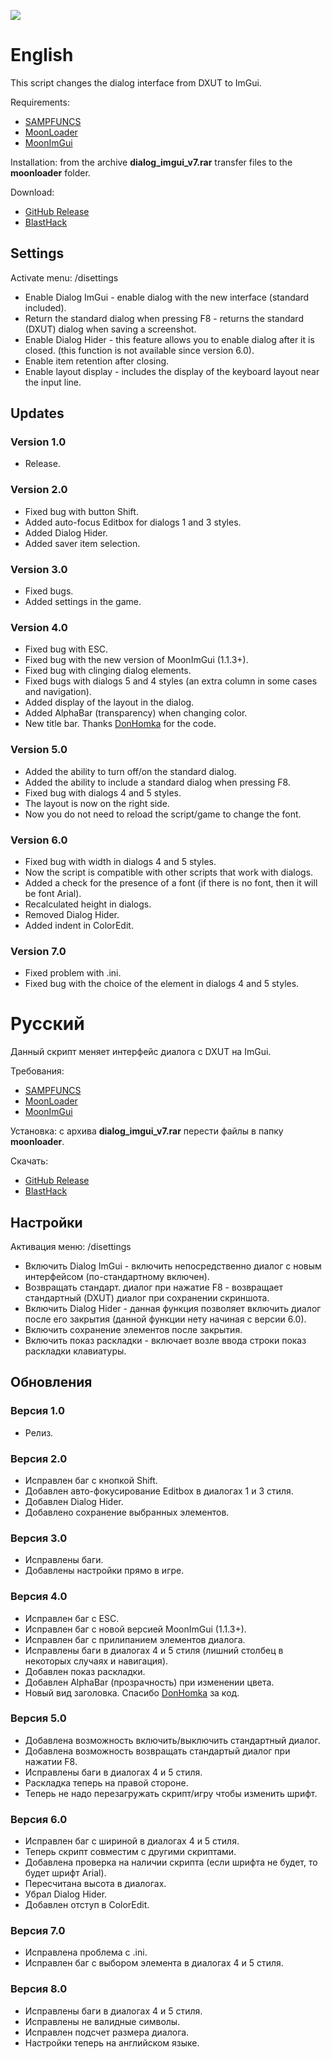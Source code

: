 ![](https://media.discordapp.net/attachments/447759797400633377/560445767991558175/dialogimguiv5.png)

# English

This script changes the dialog interface from DXUT to ImGui.

Requirements:
* [SAMPFUNCS](https://blast.hk/threads/17/)
* [MoonLoader](https://blast.hk/threads/13305/)
* [MoonImGui](https://blast.hk/threads/19292/)

Installation: from the archive **dialog_imgui_v7.rar** transfer files to the **moonloader** folder.

Download:
* [GitHub Release](https://github.com/imring/dialog-imgui-lua/releases/latest)
* [BlastHack](https://blast.hk/threads/32007/)

## Settings
Activate menu: /disettings

* Enable Dialog ImGui - enable dialog with the new interface (standard included).
* Return the standard dialog when pressing F8 - returns the standard (DXUT) dialog when saving a screenshot.
* Enable Dialog Hider - this feature allows you to enable dialog after it is closed. (this function is not available since version 6.0).
* Enable item retention after closing.
* Enable layout display - includes the display of the keyboard layout near the input line.

## Updates

### Version 1.0
* Release.

### Version 2.0
* Fixed bug with button Shift.
* Added auto-focus Editbox for dialogs 1 and 3 styles.
* Added Dialog Hider.
* Added saver item selection.

### Version 3.0
* Fixed bugs.
* Added settings in the game.

### Version 4.0
* Fixed bug with ESC.
* Fixed bug with the new version of MoonImGui (1.1.3+).
* Fixed bug with clinging dialog elements.
* Fixed bugs with dialogs 5 and 4 styles (an extra column in some cases and navigation).
* Added display of the layout in the dialog.
* Added AlphaBar (transparency) when changing color.
* New title bar. Thanks [DonHomka](https://github.com/DonHomka) for the code.

### Version 5.0
* Added the ability to turn off/on the standard dialog.
* Added the ability to include a standard dialog when pressing F8.
* Fixed bug with dialogs 4 and 5 styles.
* The layout is now on the right side.
* Now you do not need to reload the script/game to change the font.

### Version 6.0
* Fixed bug with width in dialogs 4 and 5 styles.
* Now the script is compatible with other scripts that work with dialogs.
* Added a check for the presence of a font (if there is no font, then it will be font Arial).
* Recalculated height in dialogs.
* Removed Dialog Hider.
* Added indent in ColorEdit.

### Version 7.0
* Fixed problem with .ini.
* Fixed bug with the choice of the element in dialogs 4 and 5 styles.

# Русский

Данный скрипт меняет интерфейс диалога с DXUT на ImGui.

Требования:
* [SAMPFUNCS](https://blast.hk/threads/17/)
* [MoonLoader](https://blast.hk/threads/13305/)
* [MoonImGui](https://blast.hk/threads/19292/)

Установка: с архива **dialog_imgui_v7.rar** перести файлы в папку **moonloader**.

Скачать:
* [GitHub Release](https://github.com/imring/dialog-imgui-lua/releases/latest)
* [BlastHack](https://blast.hk/threads/32007/)

## Настройки
Активация меню: /disettings

* Включить Dialog ImGui - включить непосредственно диалог с новым интерфейсом (по-стандартному включен).
* Возвращать стандарт. диалог при нажатие F8 - возвращает стандартный (DXUT) диалог при сохранении скриншота.
* Включить Dialog Hider - данная функция позволяет включить диалог после его закрытия (данной функции нету начиная с версии 6.0).
* Включить сохранение элементов после закрытия.
* Включить показ раскладки - включает возле ввода строки показ раскладки клавиатуры.

## Обновления

### Версия 1.0
* Релиз.

### Версия 2.0
* Исправлен баг с кнопкой Shift.
* Добавлен авто-фокусирование Editbox в диалогах 1 и 3 стиля.
* Добавлен Dialog Hider.
* Добавлено сохранение выбранных элементов.

### Версия 3.0
* Исправлены баги.
* Добавлены настройки прямо в игре.

### Версия 4.0
* Исправлен баг с ESC.
* Исправлен баг с новой версией MoonImGui (1.1.3+).
* Исправлен баг с прилипанием элементов диалога.
* Исправлены баги в диалогах 4 и 5 стиля (лишний столбец в некоторых случаях и навигация).
* Добавлен показ раскладки.
* Добавлен AlphaBar (прозрачность) при изменении цвета.
* Новый вид заголовка. Спасибо [DonHomka](https://github.com/DonHomka) за код.

### Версия 5.0
* Добавлена возможность включить/выключить стандартный диалог.
* Добавлена возможность возвращать стандартый диалог при нажатии F8.
* Исправлены баги в диалогах 4 и 5 стиля.
* Раскладка теперь на правой стороне.
* Теперь не надо перезагружать скрипт/игру чтобы изменить шрифт.

### Версия 6.0
* Исправлен баг с шириной в диалогах 4 и 5 стиля.
* Теперь скрипт совместим с другими скриптами.
* Добавлена проверка на наличии скрипта (если шрифта не будет, то будет шрифт Arial).
* Пересчитана высота в диалогах.
* Убрал Dialog Hider.
* Добавлен отступ в ColorEdit.

### Версия 7.0
* Исправлена проблема с .ini.
* Исправлен баг с выбором элемента в диалогах 4 и 5 стиля.

### Версия 8.0
* Исправлены баги в диалогах 4 и 5 стиля.
* Исправлены не валидные символы.
* Исправлен подсчет размера диалога.
* Настройки теперь на английском языке.
